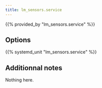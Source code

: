 ```yaml
---
title: lm_sensors.service
---
```


{{% provided_by "lm_sensors.service" %}}

## Options

{{% systemd_unit "lm_sensors.service" %}}

## Additionnal notes

Nothing here.